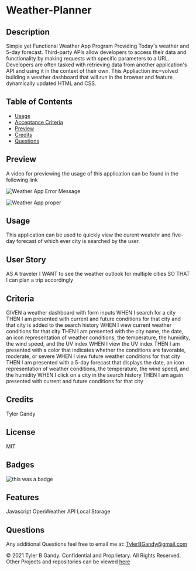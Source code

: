 # Weather-Planner

## Description

Simple yet Functional Weather App Program Providing Today's weather and 5-day forecast. Third-party APIs allow developers to access their data and functionality by making requests with specific parameters to a URL. Developers are often tasked with retrieving data from another application's API and using it in the context of their own. This Appliaction inc=volved building a weather dashboard that will run in the browser and feature dynamically updated HTML and CSS.

## Table of Contents

- [Usage](#usage)
- [Acceptance Criteria](#criteria)
- [Preview](#Preview)
- [Credits](#credits)
- [Questions](#questions)

## Preview

A video for previewing the usage of this application can be found in the following link

![Weather App Error Message](https://user-images.githubusercontent.com/94323045/150103640-84aaae97-a9c0-4657-8db2-0e57e0cd4b18.jpg)

![Weather App proper](https://user-images.githubusercontent.com/94323045/150104023-3bb51fb8-4acf-4002-8dd9-19c22f5c606a.jpg)

## Usage

This application can be used to quickly view the curent weatehr and five-day forecast of which ever city is searched by the user.

## User Story

AS A traveler
I WANT to see the weather outlook for multiple cities
SO THAT I can plan a trip accordingly

## Criteria

GIVEN a weather dashboard with form inputs
WHEN I search for a city
THEN I am presented with current and future conditions for that city and that city is added to the search history
WHEN I view current weather conditions for that city
THEN I am presented with the city name, the date, an icon representation of weather conditions, the temperature, the humidity, the wind speed, and the UV index
WHEN I view the UV index
THEN I am presented with a color that indicates whether the conditions are favorable, moderate, or severe
WHEN I view future weather conditions for that city
THEN I am presented with a 5-day forecast that displays the date, an icon representation of weather conditions, the temperature, the wind speed, and the humidity
WHEN I click on a city in the search history
THEN I am again presented with current and future conditions for that city

## Credits

Tyler Gandy

## License

MIT

## Badges

![this was a badge](https://img.shields.io/badge/License-MIT-blue.svg)

## Features

Javascript
OpenWeather API
Local Storage

## Questions

Any additional Questions feel free to email me at: TylerBGandy@gmail.com

© 2021 Tyler B Gandy. Confidential and Proprietary. All Rights Reserved.
Other Projects and repositories can be viewed [here](www.github.com/TyGBenjamin)
